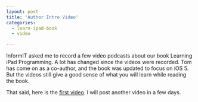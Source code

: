 ```yaml
---
layout: post
title: 'Author Intro Video'
categories:
  - learn-ipad-book
  - video

---
```


InformIT asked me to record a few video podcasts about our book Learning iPad Programming. A lot has changed since the videos were recorded. Tom has come on as a co-author, and the book was updated to focus on iOS 5. But the videos still give a good sense of what you will learn while reading the book.

That said, here is the [first video][1]. I will post another video in a few days.

[1]: http://www.informit.com/podcasts/episode.aspx?e=f8790bd2-d66d-49c6-a8ec-eb0788ca6c89
